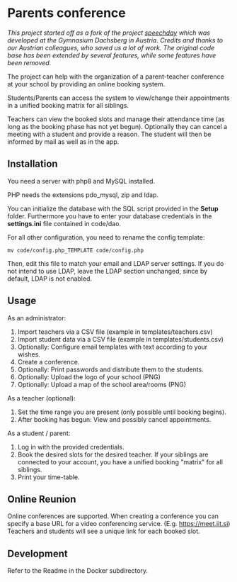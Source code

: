 # Parents conference

_This project started off as a fork of the project [speechday](https://github.com/gymdb/speechday) which was developed at the Gymnasium Dachsberg in Austria.
Credits and thanks to our Austrian colleagues, who saved us a lot of work. The original code base has been extended by several features, while some features have been removed._

The project can help with the organization of a parent-teacher conference at your school by providing an online booking system.

Students/Parents can access the system to view/change their appointments in a unified booking matrix for all siblings.

Teachers can view the booked slots and manage their attendance time (as long as the booking phase has not yet begun).
Optionally they can cancel a meeting with a student and provide a reason. The student will then be informed by mail as well as in the app.

## Installation

You need a server with php8 and MySQL installed.

PHP needs the extensions pdo_mysql, zip and ldap.

You can initialize the database with the SQL script provided in the **Setup** folder.
Furthermore you have to enter your database credentials in the **settings.ini** file contained in code/dao.

For all other configuration, you need to rename the config template:

```
mv code/config.php_TEMPLATE code/config.php
```

Then, edit this file to match your email and LDAP server settings.
If you do not intend to use LDAP, leave the LDAP section unchanged, since by default, LDAP is not enabled.

## Usage

As an administrator:

1. Import teachers via a CSV file (example in templates/teachers.csv)
2. Import student data via a CSV file (example in templates/students.csv)
3. Optionally: Configure email templates with text according to your wishes.
4. Create a conference.
5. Optionally: Print passwords and distribute them to the students.
6. Optionally: Upload the logo of your school (PNG)
7. Optionally: Upload a map of the school area/rooms (PNG)

As a teacher (optional):

1. Set the time range you are present (only possible until booking begins).
2. After booking has begun: View and possibly cancel appointments.

As a student / parent:

1. Log in with the provided credentials.
2. Book the desired slots for the desired teacher. If your siblings are connected to your account, you have a unified booking "matrix" for all siblings.
3. Print your time-table.

## Online Reunion

Online conferences are supported. When creating a conference you can specify a base URL for a video conferencing service. (E.g. https://meet.jit.si)
Teachers and students will see a unique link for each booked slot.

## Development

Refer to the Readme in the Docker subdirectory.

